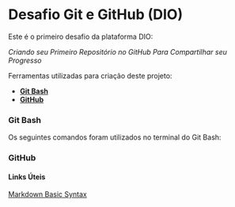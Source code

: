 # Desafio Git e GitHub (DIO)

Este é o primeiro desafio da plataforma DIO:

*Criando seu Primeiro Repositório no GitHub Para Compartilhar seu Progresso*



Ferramentas utilizadas para criação deste projeto:

- [**Git Bash**](###git-bash)
- [**GitHub**](###github)





### **Git Bash**

Os seguintes comandos foram utilizados no terminal do Git Bash:



















### **GitHub**











#### **Links Úteis**

[Markdown Basic Syntax](https://www.markdownguide.org/basic-syntax/)



